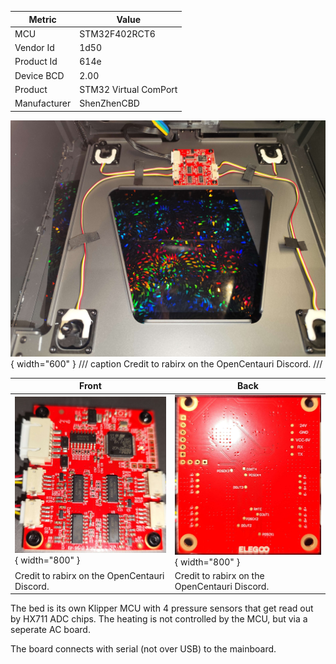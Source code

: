 Metric|Value
---|---
MCU|STM32F402RCT6
Vendor Id|1d50
Product Id|614e
Device BCD|2.00
Product|STM32 Virtual ComPort
Manufacturer|ShenZhenCBD

![Bed overview](../assets/centauri-bed-overview.jpg){ width="600" }
/// caption
Credit to rabirx on the OpenCentauri Discord.
///

Front|Back
---|---
![Bed board image](../assets/centauri-bed.jpg){ width="800" }|![Bed board back image](../assets/centauri-bed-back.jpg){ width="800" }
Credit to rabirx on the OpenCentauri Discord.|Credit to rabirx on the OpenCentauri Discord.

The bed is its own Klipper MCU with 4 pressure sensors that get read out by HX711 ADC chips. The heating is not controlled by the MCU, but via a seperate AC board.

The board connects with serial (not over USB) to the mainboard.
